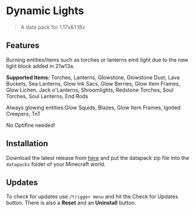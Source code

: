 # Dynamic Lights

> A data pack for 1.17x&1.18x

## Features

Burning entities/items such as torches or lanterns emit light due to the new light block added in 21w13a.

**Supported Items:** Torches, Lanterns, Glowstone, Glowstone Dust, Lava Buckets, Sea Lanterns, Glow Ink Sacs, Glow Berries, Glow Item Frames, Glow Lichen, Jack o'Lanterns, Shroomlights, Redstone Torches, Soul Torches, Soul Lanterns, End Rods

Always glowing entities:Glow Squids, Blazes, Glow Item Frames, Ignited Creepers, TnT

No Optifine needed!


## Installation

Download the latest release from [here](https://github.com/Tschipcraft/dynamiclights/releases/latest) and put the datapack zip file into the `datapacks` folder of your Minecraft world.


## Updates

To check for updates use `/trigger menu` and hit the Check for Updates button. There is also a **Reset** and an **Uninstall** button.
